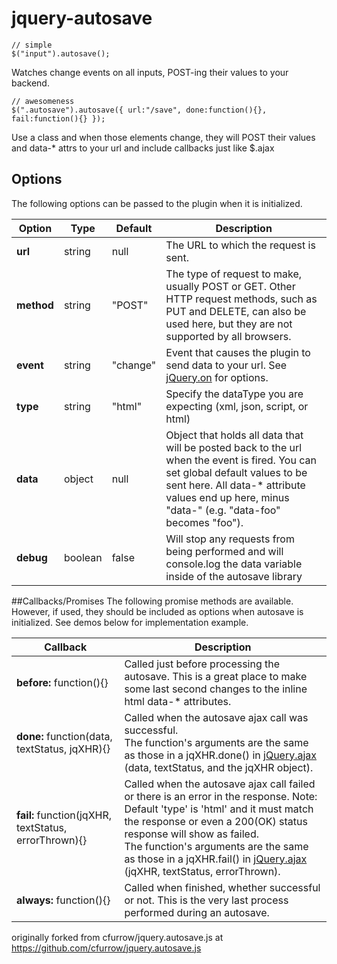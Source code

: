 # jquery-autosave

    // simple
    $("input").autosave();

Watches change events on all inputs, POST-ing their values to your backend.

    // awesomeness
    $(".autosave").autosave({ url:"/save", done:function(){}, fail:function(){} });

Use a class and when those elements change, they will POST their values and data-* attrs to your url and include callbacks just like $.ajax


## Options
The following options can be passed to the plugin when it is initialized.
<table class="table table-striped table-lined">
  <thead>
    <tr>
      <th>Option</th>
      <th>Type</th>
      <th>Default</th>
      <th>Description</th>
    </tr>
  </thead>
  <tbody>
    <tr>
      <td><strong>url</strong></td>
      <td>string</td>
      <td>null</td>
      <td>The URL to which the request is sent.</td>
    </tr>
    <tr>
      <td><strong>method</strong></td>
      <td>string</td>
      <td>"POST"</td>
      <td>The type of request to make, usually POST or GET. Other HTTP request methods, such as PUT and DELETE, can also be used here, but they are not supported by all browsers.</td>
    </tr>
    <tr>
      <td><strong>event</strong></td>
      <td>string</td>
      <td>"change"</td>
      <td>Event that causes the plugin to send data to your url. See <a href="http://api.jquery.com/on/">jQuery.on</a> for options.</td>
    </tr>
    <tr>
      <td><strong>type</strong></td>
      <td>string</td>
      <td>"html"</td>
      <td>Specify the dataType you are expecting (xml, json, script, or html)</td>
    </tr>
    <tr>
      <td><strong>data</strong></td>
      <td>object</td>
      <td>null</td>
      <td>Object that holds all data that will be posted back to the url when the event is fired. You can set global default values to be sent here. All data-* attribute values end up here, minus "data-" (e.g. "data-foo" becomes "foo").</td>
    </tr>
    <tr>
      <td><strong>debug</strong></td>
      <td>boolean</td>
      <td>false</td>
      <td>Will stop any requests from being performed and will console.log the data variable inside of the autosave library</td>
    </tr>
  </tbody>
</table>

##Callbacks/Promises
The following promise methods are available. However, if used, they should be included as options when autosave is initialized. See demos below for implementation example.
<table class="table table-striped table-lined">
  <thead>
    <tr>
      <th>Callback</th>
      <th>Description</th>
    </tr>
  </thead>
  <tbody>
    <tr>
      <td><strong>before:</strong> function(){}</td>
      <td>Called just before processing the autosave. This is a great place to make some last second changes to the inline html data-* attributes.
      </td>
    </tr>
    <tr>
      <td><strong>done:</strong> function(data, textStatus, jqXHR){}</td>
      <td>Called when the autosave ajax call was successful. 
        <br>
        The function's arguments are the same as those in a jqXHR.done() in <a href="https://api.jquery.com/jQuery.ajax/">jQuery.ajax</a> (data, textStatus, and the jqXHR object).</td>
    </tr>
    <tr>
      <td><strong>fail:</strong> function(jqXHR, textStatus, errorThrown){}</td>
      <td>Called when the autosave ajax call failed or there is an error in the response. Note: Default 'type' is 'html' and it must match the response or even a 200(OK) status response will show as failed.
        <br>
        The function's arguments are the same as those in a jqXHR.fail() in <a href="https://api.jquery.com/jQuery.ajax/">jQuery.ajax</a> (jqXHR, textStatus, errorThrown).
      </td>
    </tr>
    <tr>
      <td><strong>always:</strong> function(){}</td>
      <td>Called when finished, whether successful or not. This is the very last process performed during an autosave.</td>
    </tr>
  </tbody>
</table>

originally forked from cfurrow/jquery.autosave.js at https://github.com/cfurrow/jquery.autosave.js
